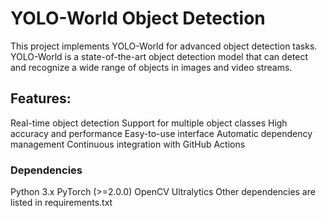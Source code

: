 <h1>YOLO-World Object Detection</h1>

This project implements YOLO-World for advanced object detection tasks. YOLO-World is a state-of-the-art object detection model that can detect and recognize a wide range of objects in images and video streams.

<h2>Features:</h2>


Real-time object detection
Support for multiple object classes
High accuracy and performance
Easy-to-use interface
Automatic dependency management
Continuous integration with GitHub Actions

<h3>Dependencies</h3>

Python 3.x
PyTorch (>=2.0.0)
OpenCV
Ultralytics
Other dependencies are listed in requirements.txt
